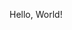 <!DOCTYPE html>
 <html lang="en">
 <head>
 	<meta charset="UTF-8">
 	<meta http-equiv="X-UA-Compatible" content="IE=edge">
 	<meta name="viewport" content="width=device-width, initial-scale=1.0">
 	<title>A Message From Narynn Choi</title>
 </head>
 <body>
   <p>Hello, World!</p>
 </body>
 </html>
